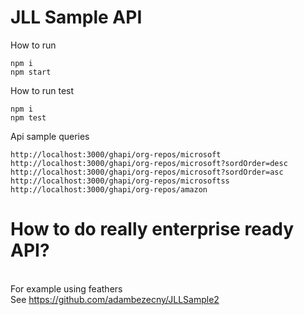 # JLL Sample API
How to run
```
npm i
npm start
```
How to run test
```
npm i
npm test
```
Api sample queries
```
http://localhost:3000/ghapi/org-repos/microsoft
http://localhost:3000/ghapi/org-repos/microsoft?sordOrder=desc
http://localhost:3000/ghapi/org-repos/microsoft?sordOrder=asc
http://localhost:3000/ghapi/org-repos/microsoftss
http://localhost:3000/ghapi/org-repos/amazon
```
# How to do really enterprise ready API?
<br />For example using feathers
<br />See https://github.com/adambezecny/JLLSample2
